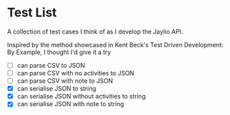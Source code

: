 # Test List

A collection of test cases I think of as I develop the Jaylio API. 

Inspired by the method showcased in Kent Beck's Test Driven Development: By Example, I thought I'd give it a try

- [ ] can parse CSV to JSON
- [ ] can parse CSV with no activities to JSON
- [ ] can parse CSV with note to JSON
- [x] can serialise JSON to string
- [x] can serialise JSON without activities to string
- [x] can serialise JSON with note to string
